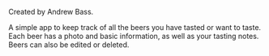 Created by Andrew Bass.

A simple app to keep track of all the beers you have tasted or want to taste.  Each beer has a photo and basic information, as well as your tasting notes.  Beers can also be edited or deleted.

